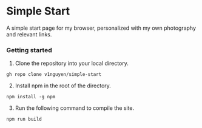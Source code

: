 # Simple Start

A simple start page for my browser, personalized with my own photography and relevant links.

### Getting started
1. Clone the repository into your local directory.
```
gh repo clone v1nguyen/simple-start
```
2. Install npm in the root of the directory.
```
npm install -g npm
```
3. Run the following command to compile the site.
```
npm run build
```
